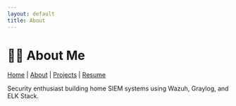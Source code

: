 ```yaml
---
layout: default
title: About
---
```


# 👨‍💻 About Me

[Home](index.md) | [About](about.md) | [Projects](projects.md) | [Resume](resume.md)

Security enthusiast building home SIEM systems using Wazuh, Graylog, and ELK Stack.
